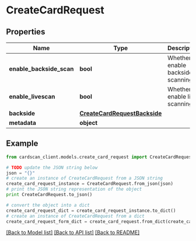 # CreateCardRequest


## Properties
Name | Type | Description | Notes
------------ | ------------- | ------------- | -------------
**enable_backside_scan** | **bool** | Whether to enable backside scanning | [optional] [default to False]
**enable_livescan** | **bool** | Whether to enable live scanning | [optional] [default to False]
**backside** | [**CreateCardRequestBackside**](CreateCardRequestBackside.md) |  | [optional] 
**metadata** | **object** |  | [optional] 

## Example

```python
from cardscan_client.models.create_card_request import CreateCardRequest

# TODO update the JSON string below
json = "{}"
# create an instance of CreateCardRequest from a JSON string
create_card_request_instance = CreateCardRequest.from_json(json)
# print the JSON string representation of the object
print CreateCardRequest.to_json()

# convert the object into a dict
create_card_request_dict = create_card_request_instance.to_dict()
# create an instance of CreateCardRequest from a dict
create_card_request_form_dict = create_card_request.from_dict(create_card_request_dict)
```
[[Back to Model list]](../README.md#documentation-for-models) [[Back to API list]](../README.md#documentation-for-api-endpoints) [[Back to README]](../README.md)


